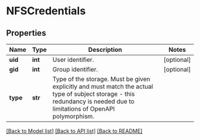 # NFSCredentials

## Properties
Name | Type | Description | Notes
------------ | ------------- | ------------- | -------------
**uid** | **int** | User identifier. | [optional] 
**gid** | **int** | Group identifier. | [optional] 
**type** | **str** | Type of the storage. Must be given explicitly and must match the actual type of subject storage - this redundancy is needed due to limitations of OpenAPI polymorphism.  | 

[[Back to Model list]](../README.md#documentation-for-models) [[Back to API list]](../README.md#documentation-for-api-endpoints) [[Back to README]](../README.md)

